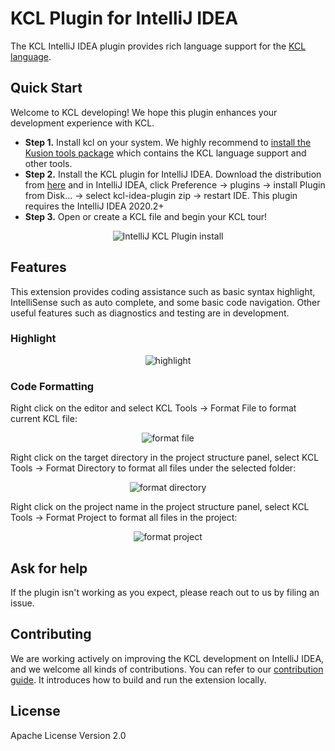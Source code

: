 # KCL Plugin for IntelliJ IDEA

The KCL IntelliJ IDEA plugin provides rich language support for the [KCL language](https://kusionstack.io/docs/reference/lang/).


## Quick Start

Welcome to KCL developing! We hope this plugin enhances your development experience with KCL.

-   **Step 1.** Install kcl on your system. We highly recommend to [install the Kusion tools package](https://kusionstack.io/docs/user_docs/getting-started/install) which contains the KCL language support and other tools. 
-   **Step 2.** Install the KCL plugin for IntelliJ IDEA. Download the distribution from [here](distributions) and in IntelliJ IDEA, click Preference -> plugins -> install Plugin from Disk... -> select kcl-idea-plugin zip -> restart IDE. This plugin requires the IntelliJ IDEA 2020.2+
-   **Step 3.** Open or create a KCL file and begin your KCL tour!

<div style="text-align: center;"><img src="docs/img/how-to-install.gif" alt="IntelliJ KCL Plugin install"></div>

## Features
<!-- Plugin description -->
This extension provides coding assistance such as basic syntax highlight, IntelliSense such as auto complete, and some basic code navigation. Other useful features such as diagnostics and testing are in development.
<!-- Plugin description end -->

### Highlight
<div style="text-align: center;"><img src="docs/img/highlight.jpg" alt="highlight"></div>

### Code Formatting

Right click on the editor and select KCL Tools -> Format File to format current KCL file:

<div style="text-align: center;"><img src="docs/img/format-file.png" alt="format file"></div>

Right click on the target directory in the project structure panel, select KCL Tools -> Format Directory to format all files under the selected folder:

<div style="text-align: center;"><img src="docs/img/format-directory.png" alt="format directory"></div>

Right click on the project name in the project structure panel, select KCL Tools -> Format Project to format all files in the project:

<div style="text-align: center;"><img src="docs/img/format-project.png" alt="format project"></div>


## Ask for help

If the plugin isn't working as you expect, please reach out to us by filing an issue.


## Contributing

We are working actively on improving the KCL development on IntelliJ IDEA, and we welcome all kinds of contributions. You can refer to our [contribution guide](docs/CONTRIBUTING.md). It introduces how to build and run the extension locally.


## License

Apache License Version 2.0
